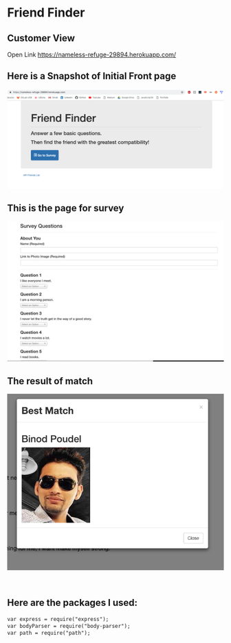 
# Friend Finder

## Customer View
Open Link
https://nameless-refuge-29894.herokuapp.com/

## Here is a Snapshot of Initial Front page

![](https://github.com/tejpoudel/FriendFinder/blob/master/images/front.png)

## This is the page for survey
![](https://github.com/tejpoudel/FriendFinder/blob/master/images/survey.png)

## The result of match

![](https://github.com/tejpoudel/FriendFinder/blob/master/images/result.png)

<br>

## Here are the packages I used: 
    var express = require("express");
    var bodyParser = require("body-parser");
    var path = require("path");